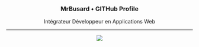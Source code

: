 <h3 align="center">MrBusard &bull; GITHub Profile</h3>
<p align="center">Intégrateur Développeur en Applications Web</p>

---

<p align="center">
  <img alig src="https://github-profile-trophy.vercel.app/?username=MrBusard&column=6&rank=SSS,SS,S,AAA,AA,A,B,C&theme=onedark" />
</p>
